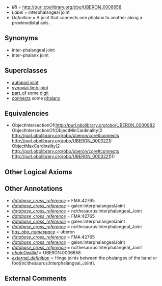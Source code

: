  * *IRI* = http://purl.obolibrary.org/obo/UBERON_0006658
 * *Label* = interphalangeal joint
 * *Definition* = A joint that connects one phalanx to another along a proximodistal axis.

## Synonyms

 * inter-phalangeal joint
 * inter-phalanx joint

## Superclasses

 * [autopod joint](../../UBERON/41/UBERON_0003841.md)
 * [synovial limb joint](../../UBERON/39/UBERON_0011139.md)
 * [part_of](../../BFO/50/BFO_0000050.md) some [digit](../../UBERON/44/UBERON_0002544.md)
 * [connects](../../ts/core#connects.md) some [phalanx](../../UBERON/21/UBERON_0003221.md)

## Equivalencies

 * ObjectIntersectionOf(<http://purl.obolibrary.org/obo/UBERON_0000982> ObjectIntersectionOf(ObjectMinCardinality(2 <http://purl.obolibrary.org/obo/uberon/core#connects> <http://purl.obolibrary.org/obo/UBERON_0003221>) ObjectMaxCardinality(2 <http://purl.obolibrary.org/obo/uberon/core#connects> <http://purl.obolibrary.org/obo/UBERON_0003221>)))

## Other Logical Axioms


## Other Annotations

 * *[database_cross_reference](../../ef/oboInOwl#hasDbXref.md)* = FMA:42765
 * *[database_cross_reference](../../ef/oboInOwl#hasDbXref.md)* = galen:InterphalangealJoint
 * *[database_cross_reference](../../ef/oboInOwl#hasDbXref.md)* = ncithesaurus:Interphalangeal_Joint
 * *[database_cross_reference](../../ef/oboInOwl#hasDbXref.md)* = FMA:42765
 * *[database_cross_reference](../../ef/oboInOwl#hasDbXref.md)* = galen:InterphalangealJoint
 * *[database_cross_reference](../../ef/oboInOwl#hasDbXref.md)* = ncithesaurus:Interphalangeal_Joint
 * *[has_obo_namespace](../../ce/oboInOwl#hasOBONamespace.md)* = uberon
 * *[database_cross_reference](../../ef/oboInOwl#hasDbXref.md)* = FMA:42765
 * *[database_cross_reference](../../ef/oboInOwl#hasDbXref.md)* = galen:InterphalangealJoint
 * *[database_cross_reference](../../ef/oboInOwl#hasDbXref.md)* = ncithesaurus:Interphalangeal_Joint
 * *[oboInOwl#id](../../id/oboInOwl#id.md)* = UBERON:0006658
 * *[external_definition](../../UBPROP/01/UBPROP_0000001.md)* = Hinge joints between the phalanges of the hand or foot[ncithesaurus:Interphalangeal_Joint].

## External Comments

